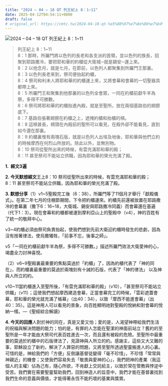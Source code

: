 ```yaml
---
title: "2024 – 04 – 18 QT 列王紀上 8：1~11"
date: 2025-04-12T04:54:11+0800
draft: false
# original_url: https://cmtc.tw/2024-04-18-qt-%e5%88%97%e7%8e%8b%e7%b4%80%e4%b8%8a-8%ef%bc%9a111
---
```


![2024 – 04 – 18 QT 列王紀上 8：1~11](/images/qt.jpg  "2024 – 04 – 18 QT 列王紀上 8：1~11")

> 列王紀上 8：1~11  
> 8：1 那時，所羅門將以色列的長老和各支派的首領，並以色列的族長，招聚到耶路撒冷，要把耶和華的約櫃從大衛城─就是錫安─運上來。  
> 8：2 以他念月，就是七月，在節前，以色列人都聚集到所羅門王那裏。  
> 8：3 以色列長老來到，祭司便抬起約櫃，  
> 8：4 祭司和利未人將耶和華的約櫃運上來，又將會幕和會幕的一切聖器具都帶上來。  
> 8：5 所羅門王和聚集到他那裏的以色列全會眾，一同在約櫃前獻牛羊為祭，多得不可勝數。  
> 8：6 祭司將耶和華的約櫃抬進內殿，就是至聖所，放在兩個基路伯的翅膀底下。  
> 8：7 基路伯張著翅膀在約櫃之上，遮掩約櫃和抬櫃的槓。  
> 8：8 這槓甚長，槓頭在內殿前的聖所可以看見，在殿外卻不能看見，直到如今還在那裏。  
> 8：9 約櫃裏惟有兩塊石版，就是以色列人出埃及地後，耶和華與他們立約的時候摩西在何烈山所放的。除此以外，並無別物。  
> 8：10 祭司從聖所出來的時候，有雲充滿耶和華的殿；  
> 8：11 甚至祭司不能站立供職，因為耶和華的榮光充滿了殿。

**1.  經文3遍**

**2. 今天默想經文**王上8：10 祭司從聖所出來的時候，有雲充滿耶和華的殿；  
8：11 甚至祭司不能站立供職，因為耶和華的榮光充滿了殿。

**3. 默想分享**（1）v1~5聖殿完工後（6：38），所羅門等了11個月才舉行「獻殿儀式」。在第二年七月的住棚節期間，下令把約櫃運來。約櫃先前還被放置在耶路撒冷的會幕裏（撒下6：16~18，大衛城、錫安與耶路撒冷同義）而會幕還在基遍（代下1：3）。現在會幕和約櫃都被運到摩利亞山上的聖殿中（v4），神的百姓有了統一的敬拜中心。

v3~4約櫃必須由祭司負責抬起，使我們想到先前大衛迎約櫃時發生的悲劇，因為沒有按著律法，使烏撒犧牲，「前事不忘，後事之師」。

v5「一同在約櫃前獻牛羊為祭，多得不可勝數。」描述所羅門效法大衛愛神的心，竭盡全力討神喜悅。

（2）v6~9聖殿裏最重要的焦點莫過於「約櫃」了，因為約櫃代表了「神的同在」，而約櫃裏最重要的莫過於兩塊刻有十誡的石版，代表了「神的律法」 以及神與人所立的約。

v10~11當約櫃進入至聖所後，「有雲充滿耶和華的殿」（v10），「甚至祭司不能站立供職」（v11）；這使我們想起摩西建造會幕，正當會幕完工的時候，「雲彩遮蓋會幕，耶和華的榮光就充滿了帳幕」（出40：34），以致「摩西不能進會幕」（出40：35）。這是神用人可以看見的景象，向百姓顯明祂對聖殿的悅納和對會幕的悅納一樣。—《聖經綜合解讀》

**4. 今天的回應**人對於神的同在，真是又愛又怕；愛的是，人渴望神帶給我們生活的祝福與解決問題的能力；怕的是，有罪的人怎能在聖潔的神面前站立？舊約的至聖所是一年才能由大祭司代表百姓進去一次，而且還有被殺的危險。至聖所中最重要的莫過於約櫃中的石版律法了，見證神與人所立的約。感謝主，這些又大又難的事，耶穌設立了新約，解決了人罪惡的問題，又將至聖所透過聖靈搬進人的心裏。可惜的是，神給我們的「方便」反倒讓基督徒變得「毫不珍惜」，不珍惜「常常與神親近」的機會；又使我們容易失去「敬畏與愛神的心」，我們把神的產業（我這個人的主權）佔為己有，隨心所欲，不肯獻上交託給主，以致於常在管教與悖逆中受苦。我們實在需要聖靈幫助我們，回到神造人的旨意中，我們才能在基督裏找到我們生命的意義與價值，才能得著永恆不能朽壞的基業與獎賞。